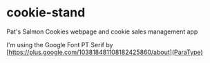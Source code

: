 # cookie-stand
Pat's Salmon Cookies webpage and cookie sales management app

I'm using the Google Font PT Serif by [https://plus.google.com/103818481108182425860/about](ParaType)

